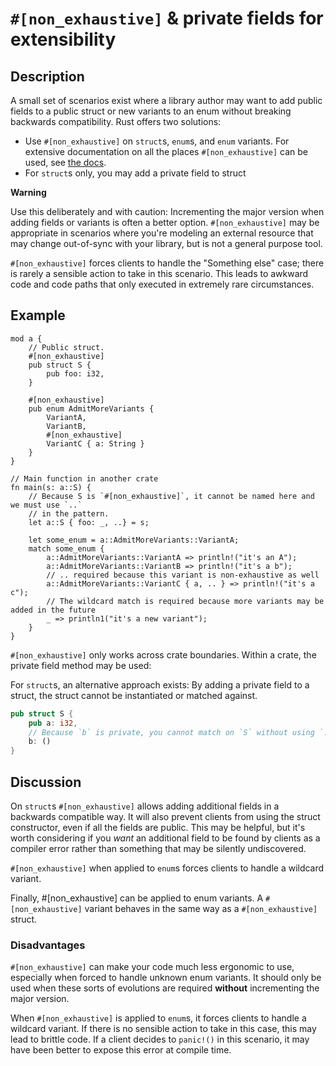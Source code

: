 # `#[non_exhaustive]` & private fields for extensibility

## Description

A small set of scenarios exist where a library author may want to add public fields to a public struct or new variants to an enum without breaking backwards compatibility. Rust offers two solutions:
-  Use `#[non_exhaustive]` on `struct`s, `enum`s, and `enum` variants. For extensive documentation on all the places `#[non_exhaustive]` can be used, see [the docs](https://doc.rust-lang.org/reference/attributes/type_system.html#the-non_exhaustive-attribute).
- For `struct`s only, you may add a private field to struct

**Warning**

Use this deliberately and with caution: Incrementing the major version when adding fields or variants is often a better option. `#[non_exhaustive]` may be appropriate in scenarios where you're modeling an external resource that may change out-of-sync with your library, but is not a general purpose tool.

`#[non_exhaustive]` forces clients to handle the "Something else" case; there is rarely a sensible action to take in this scenario. This leads to awkward code and code paths that only executed in extremely rare circumstances.

## Example

```rust,ignore
mod a {
    // Public struct.
    #[non_exhaustive]
    pub struct S {
        pub foo: i32,
    }
    
    #[non_exhaustive]
    pub enum AdmitMoreVariants {
        VariantA,
        VariantB,
        #[non_exhaustive]
        VariantC { a: String }
    }
}

// Main function in another crate
fn main(s: a::S) {
    // Because S is `#[non_exhaustive]`, it cannot be named here and we must use `..`
    // in the pattern.
    let a::S { foo: _, ..} = s;
    
    let some_enum = a::AdmitMoreVariants::VariantA;
    match some_enum {
        a::AdmitMoreVariants::VariantA => println!("it's an A");
        a::AdmitMoreVariants::VariantB => println!("it's a b");
        // .. required because this variant is non-exhaustive as well
        a::AdmitMoreVariants::VariantC { a, .. } => println!("it's a c");
        // The wildcard match is required because more variants may be added in the future
        _ => println1("it's a new variant");
    }
}
```

`#[non_exhaustive]` only works across crate boundaries. Within a crate, the private field method may be used:

For `struct`s, an alternative approach exists: By adding a private field to a struct, the struct cannot be instantiated or matched against.

```rust
pub struct S {
    pub a: i32,
    // Because `b` is private, you cannot match on `S` without using `..` and `S` cannot be directly instantiated
    b: ()
}
```

## Discussion

On `struct`s `#[non_exhaustive]` allows adding additional fields in a backwards compatible way. It will also prevent clients from using the struct constructor, even if all the fields are public. This may be helpful, but it's worth considering if you _want_ an additional field to be found by clients as a compiler error rather than something that may be silently undiscovered.

`#[non_exhaustive]` when applied to `enum`s forces clients to handle a wildcard variant.

Finally, #[non_exhaustive] can be applied to enum variants. A `#[non_exhaustive]` variant behaves in the same way as a `#[non_exhaustive]` struct.

### Disadvantages
`#[non_exhaustive]` can make your code much less ergonomic to use, especially when forced to handle unknown enum variants. It should only be used when these sorts of evolutions are required **without** incrementing the major version.

When `#[non_exhaustive]` is applied to `enum`s, it forces clients to handle a wildcard variant. If there is no sensible action to take in this case, this may lead to brittle code. If a client decides to `panic!()` in this scenario, it may have been better to expose this error at compile time.

